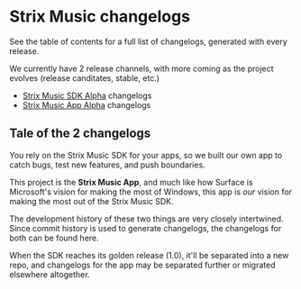 # Strix Music changelogs

See the table of contents for a full list of changelogs, generated with every release.

We currently have 2 release channels, with more coming as the project evolves (release canditates, stable, etc.)

- [Strix Music SDK Alpha](./sdk/alpha/) changelogs
- [Strix Music App Alpha](./app/alpha/) changelogs

## Tale of the 2 changelogs

You rely on the Strix Music SDK for your apps, so we built our own app to catch bugs, test new features, and push boundaries.

This project is the **Strix Music App**, and much like how Surface is Microsoft's vision for making the most of Windows, this app is _our_ vision for making the most out of the Strix Music SDK.

The development history of these two things are very closely intertwined. Since commit history is used to generate changelogs, the changelogs for both can be found here.

When the SDK reaches its golden release (1.0), it'll be separated into a new repo, and changelogs for the app may be separated further or migrated elsewhere altogether.
